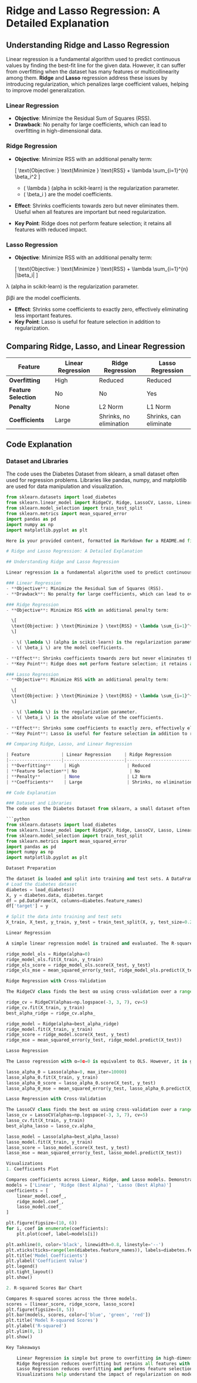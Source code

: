 # Ridge and Lasso Regression: A Detailed Explanation

## Understanding Ridge and Lasso Regression

Linear regression is a fundamental algorithm used to predict continuous values by finding the best-fit line for the given data. However, it can suffer from overfitting when the dataset has many features or multicollinearity among them. **Ridge** and **Lasso** regression address these issues by introducing regularization, which penalizes large coefficient values, helping to improve model generalization.

### Linear Regression
- **Objective**: Minimize the Residual Sum of Squares (RSS).
- **Drawback**: No penalty for large coefficients, which can lead to overfitting in high-dimensional data.

### Ridge Regression
- **Objective**: Minimize RSS with an additional penalty term:

  \[
  \text{Objective: } \text{Minimize } \text{RSS} + \lambda \sum_{i=1}^{n} \beta_i^2
  \]

  - \( \lambda \) (alpha in scikit-learn) is the regularization parameter.
  - \( \beta_i \) are the model coefficients.

- **Effect**: Shrinks coefficients towards zero but never eliminates them. Useful when all features are important but need regularization.
- **Key Point**: Ridge does not perform feature selection; it retains all features with reduced impact.

### Lasso Regression
- **Objective**: Minimize RSS with an additional penalty term:

  \[
  \text{Objective: } \text{Minimize } \text{RSS} + \lambda \sum_{i=1}^{n} |\beta_i|
  \]

λ (alpha in scikit-learn) is the regularization parameter.

βiβi​ are the model coefficients.

- **Effect**: Shrinks some coefficients to exactly zero, effectively eliminating less important features.
- **Key Point**: Lasso is useful for feature selection in addition to regularization.

## Comparing Ridge, Lasso, and Linear Regression

| Feature            | Linear Regression     | Ridge Regression          | Lasso Regression          |
|--------------------|-----------------------|---------------------------|---------------------------|
| **Overfitting**     | High                  | Reduced                   | Reduced                   |
| **Feature Selection**| No                    | No                        | Yes                       |
| **Penalty**         | None                  | L2 Norm                   | L1 Norm                   |
| **Coefficients**    | Large                 | Shrinks, no elimination    | Shrinks, can eliminate    |

## Code Explanation

### Dataset and Libraries
The code uses the Diabetes Dataset from sklearn, a small dataset often used for regression problems. Libraries like pandas, numpy, and matplotlib are used for data manipulation and visualization.

```python
from sklearn.datasets import load_diabetes
from sklearn.linear_model import RidgeCV, Ridge, LassoCV, Lasso, LinearRegression
from sklearn.model_selection import train_test_split
from sklearn.metrics import mean_squared_error
import pandas as pd
import numpy as np
import matplotlib.pyplot as plt

Here is your provided content, formatted in Markdown for a README.md file:

# Ridge and Lasso Regression: A Detailed Explanation

## Understanding Ridge and Lasso Regression

Linear regression is a fundamental algorithm used to predict continuous values by finding the best-fit line for the given data. However, it can suffer from overfitting when the dataset has many features or multicollinearity among them. **Ridge** and **Lasso** regression address these issues by introducing regularization, which penalizes large coefficient values, helping to improve model generalization.

### Linear Regression
- **Objective**: Minimize the Residual Sum of Squares (RSS).
- **Drawback**: No penalty for large coefficients, which can lead to overfitting in high-dimensional data.

### Ridge Regression
- **Objective**: Minimize RSS with an additional penalty term:

  \[
  \text{Objective: } \text{Minimize } \text{RSS} + \lambda \sum_{i=1}^{n} \beta_i^2
  \]

  - \( \lambda \) (alpha in scikit-learn) is the regularization parameter.
  - \( \beta_i \) are the model coefficients.

- **Effect**: Shrinks coefficients towards zero but never eliminates them. Useful when all features are important but need regularization.
- **Key Point**: Ridge does not perform feature selection; it retains all features with reduced impact.

### Lasso Regression
- **Objective**: Minimize RSS with an additional penalty term:

  \[
  \text{Objective: } \text{Minimize } \text{RSS} + \lambda \sum_{i=1}^{n} |\beta_i|
  \]

  - \( \lambda \) is the regularization parameter.
  - \( \beta_i \) is the absolute value of the coefficients.

- **Effect**: Shrinks some coefficients to exactly zero, effectively eliminating less important features.
- **Key Point**: Lasso is useful for feature selection in addition to regularization.

## Comparing Ridge, Lasso, and Linear Regression

| Feature            | Linear Regression     | Ridge Regression          | Lasso Regression          |
|--------------------|-----------------------|---------------------------|---------------------------|
| **Overfitting**     | High                  | Reduced                   | Reduced                   |
| **Feature Selection**| No                    | No                        | Yes                       |
| **Penalty**         | None                  | L2 Norm                   | L1 Norm                   |
| **Coefficients**    | Large                 | Shrinks, no elimination    | Shrinks, can eliminate    |

## Code Explanation

### Dataset and Libraries
The code uses the Diabetes Dataset from sklearn, a small dataset often used for regression problems. Libraries like pandas, numpy, and matplotlib are used for data manipulation and visualization.

```python
from sklearn.datasets import load_diabetes
from sklearn.linear_model import RidgeCV, Ridge, LassoCV, Lasso, LinearRegression
from sklearn.model_selection import train_test_split
from sklearn.metrics import mean_squared_error
import pandas as pd
import numpy as np
import matplotlib.pyplot as plt

Dataset Preparation

The dataset is loaded and split into training and test sets. A DataFrame is created for easy viewing and manipulation.
# Load the diabetes dataset
diabetes = load_diabetes()
X, y = diabetes.data, diabetes.target
df = pd.DataFrame(X, columns=diabetes.feature_names)
df['target'] = y

# Split the data into training and test sets
X_train, X_test, y_train, y_test = train_test_split(X, y, test_size=0.2, random_state=42)

Linear Regression

A simple linear regression model is trained and evaluated. The R-squared score and Mean Squared Error (MSE) are computed for the test set.

ridge_model_ols = Ridge(alpha=0)
ridge_model_ols.fit(X_train, y_train)
ridge_ols_score = ridge_model_ols.score(X_test, y_test)
ridge_ols_mse = mean_squared_error(y_test, ridge_model_ols.predict(X_test))

Ridge Regression with Cross-Validation

The RidgeCV class finds the best αα using cross-validation over a range of values. The best αα is then used to train and evaluate the final model.

ridge_cv = RidgeCV(alphas=np.logspace(-3, 3, 7), cv=5)
ridge_cv.fit(X_train, y_train)
best_alpha_ridge = ridge_cv.alpha_

ridge_model = Ridge(alpha=best_alpha_ridge)
ridge_model.fit(X_train, y_train)
ridge_score = ridge_model.score(X_test, y_test)
ridge_mse = mean_squared_error(y_test, ridge_model.predict(X_test))

Lasso Regression

The Lasso regression with α=0α=0 is equivalent to OLS. However, it is generally not recommended to set α=0α=0 for Lasso due to computational inefficiency.

lasso_alpha_0 = Lasso(alpha=0, max_iter=10000)
lasso_alpha_0.fit(X_train, y_train)
lasso_alpha_0_score = lasso_alpha_0.score(X_test, y_test)
lasso_alpha_0_mse = mean_squared_error(y_test, lasso_alpha_0.predict(X_test))

Lasso Regression with Cross-Validation

The LassoCV class finds the best αα using cross-validation over a range of values. The best αα is then used to train and evaluate the final model.
lasso_cv = LassoCV(alphas=np.logspace(-3, 3, 7), cv=5)
lasso_cv.fit(X_train, y_train)
best_alpha_lasso = lasso_cv.alpha_

lasso_model = Lasso(alpha=best_alpha_lasso)
lasso_model.fit(X_train, y_train)
lasso_score = lasso_model.score(X_test, y_test)
lasso_mse = mean_squared_error(y_test, lasso_model.predict(X_test))

Visualizations
1. Coefficients Plot

Compares coefficients across Linear, Ridge, and Lasso models. Demonstrates the impact of regularization.
models = ['Linear', 'Ridge (Best Alpha)', 'Lasso (Best Alpha)']
coefficients = [
    linear_model.coef_,
    ridge_model.coef_,
    lasso_model.coef_
]

plt.figure(figsize=(10, 6))
for i, coef in enumerate(coefficients):
    plt.plot(coef, label=models[i])

plt.axhline(0, color='black', linewidth=0.8, linestyle='--')
plt.xticks(ticks=range(len(diabetes.feature_names)), labels=diabetes.feature_names, rotation=45)
plt.title('Model Coefficients')
plt.ylabel('Coefficient Value')
plt.legend()
plt.tight_layout()
plt.show()

2. R-squared Scores Bar Chart

Compares R-squared scores across the three models.
scores = [linear_score, ridge_score, lasso_score]
plt.figure(figsize=(8, 5))
plt.bar(models, scores, color=['blue', 'green', 'red'])
plt.title('Model R-squared Scores')
plt.ylabel('R-squared')
plt.ylim(0, 1)
plt.show()

Key Takeaways

    Linear Regression is simple but prone to overfitting in high-dimensional data.
    Ridge Regression reduces overfitting but retains all features with smaller coefficients.
    Lasso Regression reduces overfitting and performs feature selection by eliminating irrelevant features.
    Visualizations help understand the impact of regularization on model performance and coefficients.



